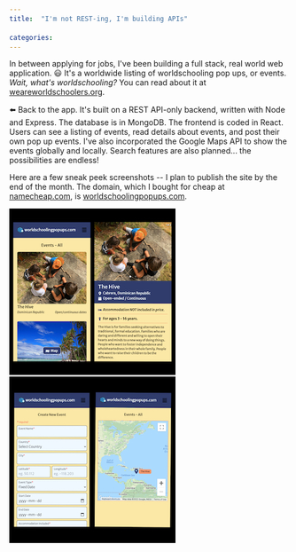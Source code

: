 ```yaml
---
title:  "I'm not REST-ing, I'm building APIs"

categories: 
---
```

In between applying for jobs, I've been building a full stack, real world web application. 😃 It's a worldwide listing of worldschooling pop ups, or events. *Wait, what's worldschooling?* You can read about it at [weareworldschoolers.org](https://weareworldschoolers.org/resources/what-is-worldschooling/). 

⬅️ Back to the app. It's built on a REST API-only backend, written with Node and Express. The database is in MongoDB. The frontend is coded in React. Users can see a listing of events, read details about events, and post their own pop up events. I've also incorporated the Google Maps API to show the events globally and locally. Search features are also planned... the possibilities are endless! 

Here are a few sneak peek screenshots -- I plan to publish the site by the end of the month. The domain, which I bought for cheap at [namecheap.com](https://namecheap.com), is [worldschoolingpopups.com](https://worldschoolingpopups.com). 

![screenshot](/assets/images/worldschoolingpopups-1.jpg)&nbsp;&nbsp;![screenshot](/assets/images/worldschoolingpopups-2.jpg)

